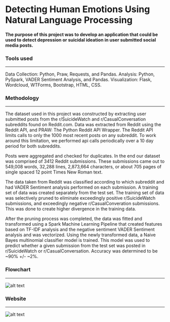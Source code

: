 # Detecting Human Emotions Using Natural Language Processing

#### The purpose of this project was to develop an application that could be used to detect depression or suicidal ideation in user submitted social media posts. 

### Tools used
--------------
Data Collection: Python, Praw, Requests, and Pandas.
Analysis: Python, PySpark, VADER Sentiment Analysis, and Pandas.
Visualization: Flask, Wordcloud, WTForms, Bootstrap, HTML, CSS.


### Methodology
---------------
The dataset used in this project was constructed by extracting user submitted posts from the r/SuicideWatch and r/CasualConversation subreddits found on Reddit.com.
Data was extracted from Reddit using the Reddit API, and PRAW: The Python Reddit API Wrapper. The Reddit API limits calls to only the 1000 most recent posts on any subreddit. 
To work around this limitation, we performed api calls periodically over a 10 day period for both subreddits. 

Posts were aggregated and checked for duplicates.
In the end our dataset was comprised of 3412 Reddit submissions. These submissions came out to 549,008 words, 32,288 lines, 2,873,664 characters, or about 705 pages of single spaced 12 point Times New Roman text.

The data taken from Reddit was classified according to which subreddit and had VADER Sentiment analysis performed on each submission. A training set of data was created separately from the test set. 
The training set of data was selectively pruned to eliminate exceedingly positive r/SuicideWatch submissions, and exceedingly negative r/CasualConveration submissions. This was done to create higher divergence in the training data. 


After the pruning process was completed, the data was fitted and transformed using a Spark Machine Learning Pipeline that created features based on TF-IDF analysis and the negative sentiment VADER Sentiment analysis and was vectorized.
Using the newly transformed data, a Naive Bayes multinomial classifier model is trained. This model was used to predict whether a given submission from the test set was posted in r/SuicideWatch or r/CasualConversation. Accuracy was determined to be ~90% +/- ~2%.

### Flowchart
--------------
![alt text](https://github.com/Allenfp/DepressionDetectionNLP/blob/master/wordmap_and_flowchart/Depression%20Detecting%20NLP%20Model.png)

### Website
---------------
![alt text](https://github.com/Allenfp/DepressionDetectionNLP/blob/master/DepressionNLPwebsite.png)
